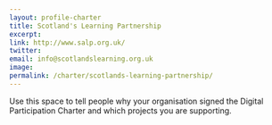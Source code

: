 ```yaml
---
layout: profile-charter
title: Scotland's Learning Partnership
excerpt: 
link: http://www.salp.org.uk/
twitter: 
email: info@scotlandslearning.org.uk
image: 
permalink: /charter/scotlands-learning-partnership/ 
---
```


Use this space to tell people why your organisation signed the Digital Participation Charter and which projects you are supporting.
